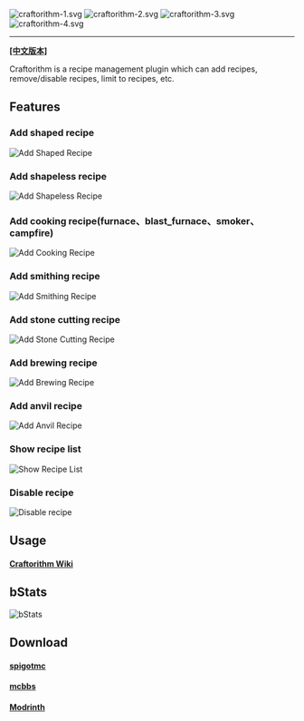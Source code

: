 ![craftorithm-1.svg](https://cdn.statically.io/gh/YufiriaMazenta/picx-images-hosting@master/20231212/craftorithm-1.79u9rkocfdo0.svg)
![craftorithm-2.svg](https://cdn.statically.io/gh/YufiriaMazenta/picx-images-hosting@master/20231212/craftorithm-2.6mxc8g0bxao0.svg)
![craftorithm-3.svg](https://cdn.statically.io/gh/YufiriaMazenta/picx-images-hosting@master/20231212/craftorithm-3.4iflhrodcaw0.svg)
![craftorithm-4.svg](https://cdn.statically.io/gh/YufiriaMazenta/picx-images-hosting@master/20231212/craftorithm-4.1vrnqkpgq1nk.svg)

----

[**[中文版本]**](https://github.com/YufiriaMazenta/Craftorithm/blob/master/README-CN.md)

Craftorithm is a recipe management plugin which can add recipes, remove/disable recipes, limit to recipes, etc.

## Features

### Add shaped recipe

![Add Shaped Recipe](https://cdn.statically.io/gh/YufiriaMazenta/picx-images-hosting@master/20231212/shaped.5gktkvxw2600.gif)

### Add shapeless recipe

![Add Shapeless Recipe](https://cdn.statically.io/gh/YufiriaMazenta/picx-images-hosting@master/20231212/shapeless.4gt7hfa9ek80.gif)

### Add cooking recipe(furnace、blast_furnace、smoker、campfire)

![Add Cooking Recipe](https://cdn.statically.io/gh/YufiriaMazenta/picx-images-hosting@master/20231212/cooking.1ytg2zzs960w.gif)

### Add smithing recipe

![Add Smithing Recipe](https://cdn.statically.io/gh/YufiriaMazenta/picx-images-hosting@master/20231212/smithing.1up27pkg4h1c.gif)

### Add stone cutting recipe

![Add Stone Cutting Recipe](https://cdn.statically.io/gh/YufiriaMazenta/picx-images-hosting@master/20231212/stone_cutting.60acpuxpzu00.gif)

### Add brewing recipe

![Add Brewing Recipe](https://cdn.statically.io/gh/YufiriaMazenta/picx-images-hosting@master/20231212/potion.3n4rwdgekwe0.gif)

### Add anvil recipe

![Add Anvil Recipe](https://cdn.statically.io/gh/YufiriaMazenta/picx-images-hosting@master/20231212/anvil.69ytfchr9tw0.gif)

### Show recipe list

![Show Recipe List](https://cdn.statically.io/gh/YufiriaMazenta/picx-images-hosting@master/20231212/recipe_list.4rapvo4rxtk0.gif)

### Disable recipe

![Disable recipe](https://cdn.statically.io/gh/YufiriaMazenta/picx-images-hosting@master/20231212/disable_recipe.59ziucs7mcc0.gif)

## Usage
#### [Craftorithm Wiki](https://yufiriamazenta.gitbook.io/craftorithm-wiki/)

## bStats

![bStats](https://bstats.org/signatures/bukkit/Craftorithm.svg)

## Download

#### [spigotmc](https://www.spigotmc.org/resources/craftorithm-customized-crafting-management-plugin-1-13-1-20-folia-supported.108429/)

#### [mcbbs](https://www.mcbbs.net/thread-1313942-1-1.html)

#### [Modrinth](https://modrinth.com/plugin/craftorithm)


